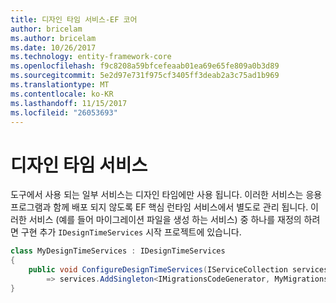 ```yaml
---
title: 디자인 타임 서비스-EF 코어
author: bricelam
ms.author: bricelam
ms.date: 10/26/2017
ms.technology: entity-framework-core
ms.openlocfilehash: f9c8208a59bfcefeaab01ea69e65fe809a0b3d89
ms.sourcegitcommit: 5e2d97e731f975cf3405ff3deab2a3c75ad1b969
ms.translationtype: MT
ms.contentlocale: ko-KR
ms.lasthandoff: 11/15/2017
ms.locfileid: "26053693"
---
```

<a name="design-time-services"></a>디자인 타임 서비스
====================
도구에서 사용 되는 일부 서비스는 디자인 타임에만 사용 됩니다. 이러한 서비스는 응용 프로그램과 함께 배포 되지 않도록 EF 핵심 런타임 서비스에서 별도로 관리 됩니다. 이러한 서비스 (예를 들어 마이그레이션 파일을 생성 하는 서비스) 중 하나를 재정의 하려면 구현 추가 `IDesignTimeServices` 시작 프로젝트에 있습니다.

``` csharp
class MyDesignTimeServices : IDesignTimeServices
{
    public void ConfigureDesignTimeServices(IServiceCollection services)
        => services.AddSingleton<IMigrationsCodeGenerator, MyMigrationsCodeGenerator>()
}
```
